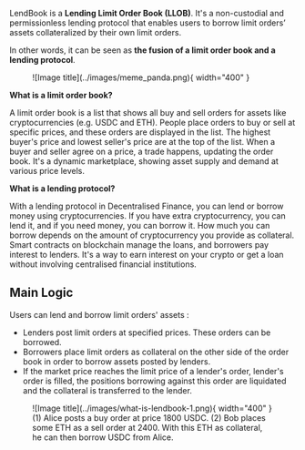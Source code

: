 [//]: <> (<h2 style="font-weight: bold;">What is a LendBook ?</h2>)

LendBook is a **Lending Limit Order Book (LLOB)**. It's a non-custodial and permissionless lending protocol that enables users to borrow limit orders’ assets collateralized by their own limit orders. 

In other words, it can be seen as **the fusion of a limit order book and a lending protocol**.

<figure markdown>
  ![Image title](../images/meme_panda.png){ width="400" }
</figure>

**What is a limit order book?**

A limit order book is a list that shows all buy and sell orders for assets like cryptocurrencies (e.g. USDC and ETH). People place orders to buy or sell at specific prices, and these orders are displayed in the list. The highest buyer's price and lowest seller's price are at the top of the list. When a buyer and seller agree on a price, a trade happens, updating the order book. It's a dynamic marketplace, showing asset supply and demand at various price levels.


**What is a lending protocol?**

With a lending protocol in Decentralised Finance, you can lend or borrow money using cryptocurrencies. If you have extra cryptocurrency, you can lend it, and if you need money, you can borrow it. How much you can borrow depends on the amount of cryptocurrency you provide as collateral. Smart contracts on blockchain manage the loans, and borrowers pay interest to lenders.  It's a way to earn interest on your crypto or get a loan without involving centralised financial institutions.

## **Main Logic**

Users can lend and borrow limit orders' assets :

* Lenders post limit orders at specified prices. These orders can be borrowed.
* Borrowers place limit orders as collateral on the other side of the order book in order to borrow assets posted by lenders.
* If the market price reaches the limit price of a lender's order, lender's order is filled, the positions borrowing against this order are liquidated and the collateral is transferred to the lender.


<figure markdown>
  ![Image title](../images/what-is-lendbook-1.png){ width="400" }
  <figcaption>(1) Alice posts a buy order at price 1800 USDC. (2) Bob places some ETH as a sell order at 2400. With this ETH as collateral, he can then borrow USDC from Alice.</figcaption>
</figure>

